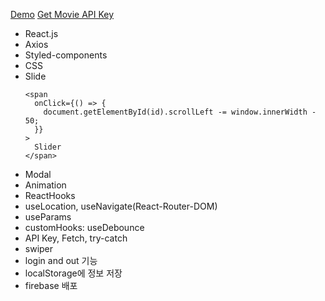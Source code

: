 [Demo](https://react-disney-plus-app-orpin.vercel.app/)
[Get Movie API Key](https://www.themoviedb.org/)

- React.js
- Axios
- Styled-components
- CSS
- Slide
  ```
  <span
    onClick={() => {
      document.getElementById(id).scrollLeft -= window.innerWidth - 50;
    }}
  >
    Slider
  </span>
  ```
- Modal
- Animation
- ReactHooks
- useLocation, useNavigate(React-Router-DOM)
- useParams
- customHooks: useDebounce
- API Key, Fetch, try-catch
- swiper
- login and out 기능
- localStorage에 정보 저장
- firebase 배포